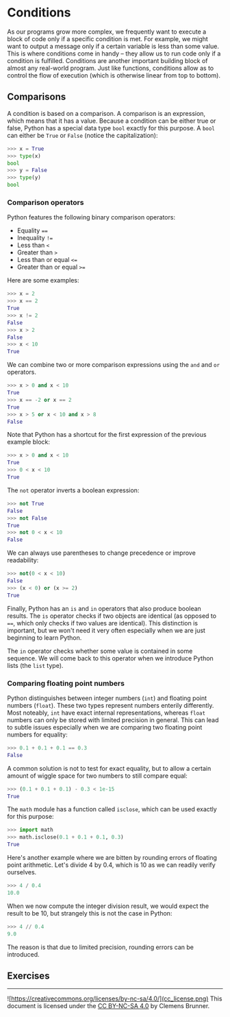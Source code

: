 Conditions
==========
As our programs grow more complex, we frequently want to execute a block of code only if a specific condition is met. For example, we might want to output a message only if a certain variable is less than some value. This is where conditions come in handy &ndash; they allow us to run code only if a condition is fulfilled. Conditions are another important building block of almost any real-world program. Just like functions, conditions allow as to control the flow of execution (which is otherwise linear from top to bottom).

Comparisons
-----------
A condition is based on a comparison. A comparison is an expression, which means that it has a value. Because a condition can be either true or false, Python has a special data type `bool` exactly for this purpose. A `bool` can either be `True` or `False` (notice the capitalization):

```python
>>> x = True
>>> type(x)
bool
>>> y = False
>>> type(y)
bool
```

### Comparison operators
Python features the following binary comparison operators:

- Equality `==`
- Inequality `!=`
- Less than `<`
- Greater than `>`
- Less than or equal `<=`
- Greater than or equal `>=`

Here are some examples:

```python
>>> x = 2
>>> x == 2
True
>>> x != 2
False
>>> x > 2
False
>>> x < 10
True
```

We can combine two or more comparison expressions using the `and` and `or` operators.

```python
>>> x > 0 and x < 10
True
>>> x == -2 or x == 2
True
>>> x > 5 or x < 10 and x > 8
False
```

Note that Python has a shortcut for the first expression of the previous example block:

```python
>>> x > 0 and x < 10
True
>>> 0 < x < 10
True
```

The `not` operator inverts a boolean expression:
```python
>>> not True
False
>>> not False
True
>>> not 0 < x < 10
False
```

We can always use parentheses to change precedence or improve readability:

```python
>>> not(0 < x < 10)
False
>>> (x < 0) or (x >= 2)
True
```

Finally, Python has an `is` and `in` operators that also produce boolean results. The `is` operator checks if two objects are identical (as opposed to `==`, which only checks if two values are identical). This distinction is important, but we won't need it very often especially when we are just beginning to learn Python.

The `in` operator checks whether some value is contained in some sequence. We will come back to this operator when we introduce Python lists (the `list` type).

### Comparing floating point numbers
Python distinguishes between integer numbers (`int`) and floating point numbers (`float`). These two types represent numbers enterily differently. Most noteably, `int` have exact internal representations, whereas `float` numbers can only be stored with limited precision in general. This can lead to subtle issues especially when we are comparing two floating point numbers for equality:

```python
>>> 0.1 + 0.1 + 0.1 == 0.3
False
```

A common solution is not to test for exact equality, but to allow a certain amount of wiggle space for two numbers to still compare equal:

```python
>>> (0.1 + 0.1 + 0.1) - 0.3 < 1e-15
True
```

The `math` module has a function called `isclose`, which can be used exactly for this purpose:

```python
>>> import math
>>> math.isclose(0.1 + 0.1 + 0.1, 0.3)
True
```

Here's another example where we are bitten by rounding errors of floating point arithmetic. Let's divide 4 by 0.4, which is 10 as we can readily verify ourselves.

```python
>>> 4 / 0.4
10.0
```

When we now compute the integer division result, we would expect the result to be 10, but strangely this is not the case in Python:

```python
>>> 4 // 0.4
9.0
```

The reason is that due to limited precision, rounding errors can be introduced.


Exercises
---------

---
![https://creativecommons.org/licenses/by-nc-sa/4.0/](cc_license.png) This document is licensed under the [CC BY-NC-SA 4.0](https://creativecommons.org/licenses/by-nc-sa/4.0/) by Clemens Brunner.
